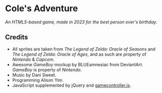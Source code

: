 
# Cole's Adventure
*An HTML5-based game, made in 2023 for the best person ever's birthday.* 

## Credits

 - All sprites are taken from *The Legend of Zelda: Oracle of Seasons*
   and *The Legend of Zelda: Oracle of Ages*, and as such are property of *Nintendo* &
   *Capcom*. 
 - Awesome *GameBoy* mockup by BLUEamnesiac from DeviantArt. *GameBoy* is property of *Nintendo*.
 - Music by Dani Sweet.
 - Programming Alison Yim.
 - JavaScript supplemented by jQuery and [gamecontroller.js](https://github.com/alvaromontoro/gamecontroller.js).
